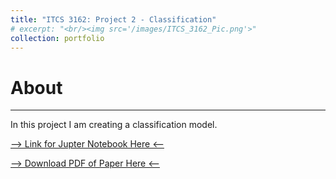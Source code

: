 ```yaml
---
title: "ITCS 3162: Project 2 - Classification"
# excerpt: "<br/><img src='/images/ITCS_3162_Pic.png'>"
collection: portfolio
---
```

# About
---
In this project I am creating a classification model. 

<!-- Fix this part -->
[--> Link for Jupter Notebook Here <--](https://github.com/damullutkid/ITCS3162-Classification-Project/blob/main/Project2_Jesus_Barrera_ITCS3162.ipynb) 

[--> Download PDF of Paper Here <--](http://damullutkid.github.io/files/ITCS3162_Project2_Classifiaction_Jesus_Barrera_Mejia.pdf) 

